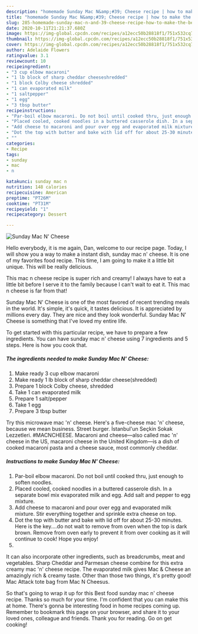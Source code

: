 ```yaml
---
description: "homemade Sunday Mac N&amp;#39; Cheese recipe | how to make the best Sunday Mac N&amp;#39; Cheese"
title: "homemade Sunday Mac N&amp;#39; Cheese recipe | how to make the best Sunday Mac N&amp;#39; Cheese"
slug: 285-homemade-sunday-mac-n-and-39-cheese-recipe-how-to-make-the-best-sunday-mac-n-and-39-cheese
date: 2020-10-11T21:21:37.680Z
image: https://img-global.cpcdn.com/recipes/a12ecc50b28818f1/751x532cq70/sunday-mac-n-cheese-recipe-main-photo.jpg
thumbnail: https://img-global.cpcdn.com/recipes/a12ecc50b28818f1/751x532cq70/sunday-mac-n-cheese-recipe-main-photo.jpg
cover: https://img-global.cpcdn.com/recipes/a12ecc50b28818f1/751x532cq70/sunday-mac-n-cheese-recipe-main-photo.jpg
author: Adelaide Flowers
ratingvalue: 3.1
reviewcount: 10
recipeingredient:
- "3 cup elbow macaroni"
- "1 lb block of sharp cheddar cheeseshredded"
- "1 block Colby cheese shredded"
- "1 can evaporated milk"
- "1 saltpepper"
- "1 egg"
- "3 tbsp butter"
recipeinstructions:
- "Par-boil elbow macaroni. Do not boil until cooked thru, just enough to soften noodles."
- "Placed cooled, cooked noodles in a buttered casserole dish. In a separate bowl mix evaporated milk and egg. Add salt and pepper to egg mixture."
- "Add cheese to macaroni and pour over egg and evaporated milk mixture. Stir everything together and sprinkle extra cheese on top."
- "Dot the top with butter and bake with lid off for about 25-30 minutes. Here is the key....do not wait to remove from oven when the top is dark brown. Remove from oven early to prevent it from over cooking as it will continue to cook! Hope you enjoy!"
- ""
categories:
- Recipe
tags:
- sunday
- mac
- n

katakunci: sunday mac n 
nutrition: 148 calories
recipecuisine: American
preptime: "PT26M"
cooktime: "PT31M"
recipeyield: "1"
recipecategory: Dessert

---
```



![Sunday Mac N&#39; Cheese](https://img-global.cpcdn.com/recipes/a12ecc50b28818f1/751x532cq70/sunday-mac-n-cheese-recipe-main-photo.jpg)

Hello everybody, it is me again, Dan, welcome to our recipe page. Today, I will show you a way to make a instant dish, sunday mac n&#39; cheese. It is one of my favorites food recipe. This time, I am going to make it a little bit unique. This will be really delicious.

This mac n cheese recipe is super rich and creamy! I always have to eat a little bit before I serve it to the family because I can&#39;t wait to eat it. This mac n cheese is far from that!

Sunday Mac N&#39; Cheese is one of the most favored of recent trending meals in the world. It's simple, it's quick, it tastes delicious. It is appreciated by millions every day. They are nice and they look wonderful. Sunday Mac N&#39; Cheese is something that I've loved my entire life.


To get started with this particular recipe, we have to prepare a few ingredients. You can have sunday mac n&#39; cheese using 7 ingredients and 5 steps. Here is how you cook that.

<!--inarticleads1-->

##### The ingredients needed to make Sunday Mac N&#39; Cheese:

1. Make ready 3 cup elbow macaroni
1. Make ready 1 lb block of sharp cheddar cheese(shredded)
1. Prepare 1 block Colby cheese, shredded
1. Take 1 can evaporated milk
1. Prepare 1 salt/pepper
1. Take 1 egg
1. Prepare 3 tbsp butter


Try this microwave mac &#39;n&#39; cheese. Here&#39;s a five-cheese mac &#39;n&#39; cheese, because we mean business. Street burger. İstanbul&#39;un Seçkin Sokak Lezzetleri. #MACNCHEESE. Macaroni and cheese—also called mac &#39;n&#39; cheese in the US, macaroni cheese in the United Kingdom—is a dish of cooked macaroni pasta and a cheese sauce, most commonly cheddar. 

<!--inarticleads2-->

##### Instructions to make Sunday Mac N&#39; Cheese:

1. Par-boil elbow macaroni. Do not boil until cooked thru, just enough to soften noodles.
1. Placed cooled, cooked noodles in a buttered casserole dish. In a separate bowl mix evaporated milk and egg. Add salt and pepper to egg mixture.
1. Add cheese to macaroni and pour over egg and evaporated milk mixture. Stir everything together and sprinkle extra cheese on top.
1. Dot the top with butter and bake with lid off for about 25-30 minutes. Here is the key....do not wait to remove from oven when the top is dark brown. Remove from oven early to prevent it from over cooking as it will continue to cook! Hope you enjoy!
1. 


It can also incorporate other ingredients, such as breadcrumbs, meat and vegetables. Sharp Cheddar and Parmesan cheese combine for this extra creamy mac &#39;n&#39; cheese recipe. The evaporated milk gives Mac &amp; Cheese an amazingly rich &amp; creamy taste. Other than those two things, it&#39;s pretty good! Mac Attack tote bag from Mac N Cheesus. 

So that's going to wrap it up for this Best food sunday mac n&#39; cheese recipe. Thanks so much for your time. I'm confident that you can make this at home. There's gonna be interesting food in home recipes coming up. Remember to bookmark this page on your browser, and share it to your loved ones, colleague and friends. Thank you for reading. Go on get cooking!
